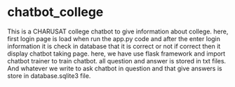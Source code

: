 # chatbot_college
This is a CHARUSAT college chatbot to give information about college.
here, first login page is load when run the app.py code and after the enter login information it is check in database that it is correct or not if correct then it display chatbot taking page.
here, we have use flask framework and import chatbot trainer to train chatbot.
all question and answer is stored in txt files.
And whatever we write to ask chatbot in question and that give answers is store in database.sqlite3 file.
